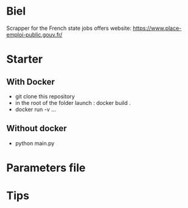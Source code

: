 # Biel

Scrapper for the French state jobs offers website: https://www.place-emploi-public.gouv.fr/

# Starter


## With Docker
- git clone this repository
- in the root of the folder launch : docker build .
- docker run -v ...


## Without docker
- python main.py


# Parameters file


# Tips
